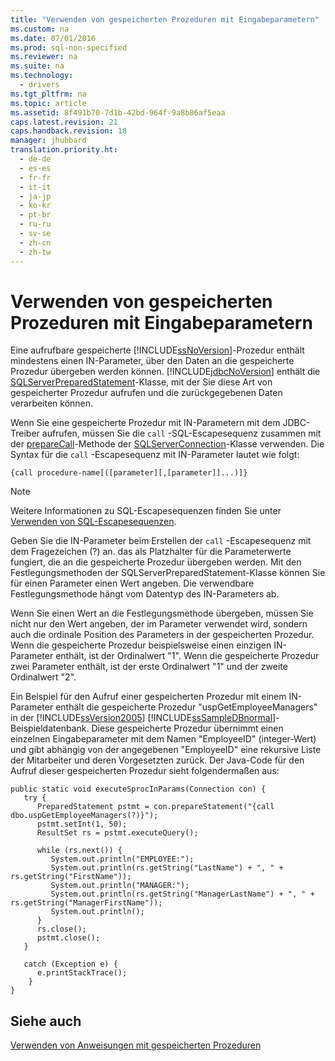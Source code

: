 ```yaml
---
title: "Verwenden von gespeicherten Prozeduren mit Eingabeparametern"
ms.custom: na
ms.date: 07/01/2016
ms.prod: sql-non-specified
ms.reviewer: na
ms.suite: na
ms.technology: 
  - drivers
ms.tgt_pltfrm: na
ms.topic: article
ms.assetid: 8f491b70-7d1b-42bd-964f-9a8b86af5eaa
caps.latest.revision: 21
caps.handback.revision: 18
manager: jhubbard
translation.priority.ht: 
  - de-de
  - es-es
  - fr-fr
  - it-it
  - ja-jp
  - ko-kr
  - pt-br
  - ru-ru
  - sv-se
  - zh-cn
  - zh-tw
---
```

# Verwenden von gespeicherten Prozeduren mit Eingabeparametern
  Eine aufrufbare gespeicherte [!INCLUDE[ssNoVersion](../content/includes/ssNoVersion_md.md)]\-Prozedur enthält mindestens einen IN\-Parameter, über den Daten an die gespeicherte Prozedur übergeben werden können. [!INCLUDE[jdbcNoVersion](../content/includes/jdbcNoVersion_md.md)] enthält die [SQLServerPreparedStatement](../content/SQLServerPreparedStatement-Class.md)\-Klasse, mit der Sie diese Art von gespeicherter Prozedur aufrufen und die zurückgegebenen Daten verarbeiten können.  
  
 Wenn Sie eine gespeicherte Prozedur mit IN\-Parametern mit dem JDBC\-Treiber aufrufen, müssen Sie die  `call` \-SQL\-Escapesequenz zusammen mit der [prepareCall](../content/prepareCall-Method--SQLServerConnection-.md)\-Methode der [SQLServerConnection](../content/SQLServerConnection-Class.md)\-Klasse verwenden. Die Syntax für die  `call` \-Escapesequenz mit IN\-Parameter lautet wie folgt:  
  
 `{call procedure-name[([parameter][,[parameter]]...)]}`  
  
> [!NOTE]  
>  Weitere Informationen zu SQL\-Escapesequenzen finden Sie unter [Verwenden von SQL-Escapesequenzen](../content/Using-SQL-Escape-Sequences.md).  
  
 Geben Sie die IN\-Parameter beim Erstellen der  `call` \-Escapesequenz mit dem Fragezeichen \(?\) an. das als Platzhalter für die Parameterwerte fungiert, die an die gespeicherte Prozedur übergeben werden. Mit den Festlegungsmethoden der SQLServerPreparedStatement\-Klasse können Sie für einen Parameter einen Wert angeben. Die verwendbare Festlegungsmethode hängt vom Datentyp des IN\-Parameters ab.  
  
 Wenn Sie einen Wert an die Festlegungsmethode übergeben, müssen Sie nicht nur den Wert angeben, der im Parameter verwendet wird, sondern auch die ordinale Position des Parameters in der gespeicherten Prozedur. Wenn die gespeicherte Prozedur beispielsweise einen einzigen IN\-Parameter enthält, ist der Ordinalwert "1". Wenn die gespeicherte Prozedur zwei Parameter enthält, ist der erste Ordinalwert "1" und der zweite Ordinalwert "2".  
  
 Ein Beispiel für den Aufruf einer gespeicherten Prozedur mit einem IN\-Parameter enthält die gespeicherte Prozedur "uspGetEmployeeManagers" in der [!INCLUDE[ssVersion2005](../content/includes/ssVersion2005_md.md)] [!INCLUDE[ssSampleDBnormal](../content/includes/ssSampleDBnormal_md.md)]\-Beispieldatenbank. Diese gespeicherte Prozedur übernimmt einen einzelnen Eingabeparameter mit dem Namen "EmployeeID" \(integer\-Wert\) und gibt abhängig von der angegebenen "EmployeeID" eine rekursive Liste der Mitarbeiter und deren Vorgesetzten zurück. Der Java\-Code für den Aufruf dieser gespeicherten Prozedur sieht folgendermaßen aus:  
  
```  
public static void executeSprocInParams(Connection con) {  
   try {  
      PreparedStatement pstmt = con.prepareStatement("{call dbo.uspGetEmployeeManagers(?)}");  
      pstmt.setInt(1, 50);  
      ResultSet rs = pstmt.executeQuery();  
  
      while (rs.next()) {  
         System.out.println("EMPLOYEE:");  
         System.out.println(rs.getString("LastName") + ", " + rs.getString("FirstName"));  
         System.out.println("MANAGER:");  
         System.out.println(rs.getString("ManagerLastName") + ", " + rs.getString("ManagerFirstName"));  
         System.out.println();  
      }  
      rs.close();  
      pstmt.close();  
   }  
  
   catch (Exception e) {  
      e.printStackTrace();  
    }  
}  
```  
  
## Siehe auch  
 [Verwenden von Anweisungen mit gespeicherten Prozeduren](../content/Using-Statements-with-Stored-Procedures.md)  
  
  